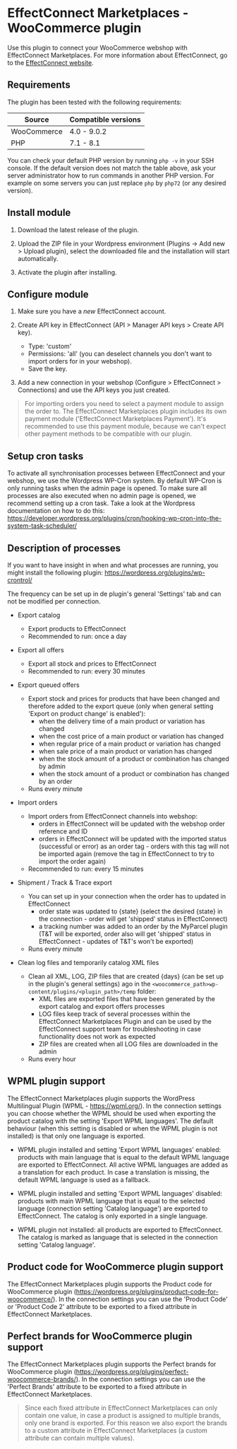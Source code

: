# EffectConnect Marketplaces - WooCommerce plugin

Use this plugin to connect your WooCommerce webshop with EffectConnect Marketplaces. For more information about EffectConnect, go to the [EffectConnect website](https://www.effectconnect.com "EffectConnect Website").

## Requirements

The plugin has been tested with the following requirements:

| Source      | Compatible versions |
|-------------|---------------------|
| WooCommerce | 4.0 - 9.0.2         |
| PHP | 7.1 - 8.1           |

You can check your default PHP version by running `php -v` in your SSH console.
If the default version does not match the table above, ask your server administrator how to run commands in another PHP version.
For example on some servers you can just replace `php` by `php72` (or any desired version).

## Install module

1. Download the latest release of the plugin.

2. Upload the ZIP file in your Wordpress environment (Plugins -> Add new > Upload plugin), select the downloaded file and the installation will start automatically.

3. Activate the plugin after installing.

## Configure module

1. Make sure you have a *new* EffectConnect account.

2. Create API key in EffectConnect (API > Manager API keys > Create API key).
    - Type: 'custom'
    - Permissions: 'all' (you can deselect channels you don't want to import orders for in your webshop).
    - Save the key.

3. Add a new connection in your webshop (Configure > EffectConnect > Connections) and use the API keys you just created.

> For importing orders you need to select a payment module to assign the order to.
> The EffectConnect Marketplaces plugin includes its own payment module ('EffectConnect Marketplaces Payment').
> It's recommended to use this payment module, because we can't expect other payment methods to be compatible with our plugin.

## Setup cron tasks

To activate all synchronisation processes between EffectConnect and your webshop, we use the Wordpress WP-Cron system. By default WP-Cron is only running tasks when the admin page is opened. To make sure all processes are also executed when no admin page is opened, we recommend setting up a cron task. Take a look at the  Wordpress documentation on how to do this: https://developer.wordpress.org/plugins/cron/hooking-wp-cron-into-the-system-task-scheduler/  

## Description of processes

If you want to have insight in when and what processes are running, you might install the following plugin: https://wordpress.org/plugins/wp-crontrol/

The frequency can be set up in de plugin's general 'Settings' tab and can not be modified per connection.

- Export catalog
    - Export products to EffectConnect
    - Recommended to run: once a day


- Export all offers
    - Export all stock and prices to EffectConnect
    - Recommended to run: every 30 minutes


- Export queued offers
    - Export stock and prices for products that have been changed and therefore added to the export queue (only when general setting 'Export on product change' is enabled'):
        - when the delivery time of a main product or variation has changed
        - when the cost price of a main product or variation has changed
        - when regular price of a main product or variation has changed
        - when sale price of a main product or variation has changed
        - when the stock amount of a product or combination has changed by admin
        - when the stock amount of a product or combination has changed by an order
    - Runs every minute


- Import orders
    - Import orders from EffectConnect channels into webshop:
        - orders in EffectConnect will be updated with the webshop order reference and ID
        - orders in EffectConnect will be updated with the imported status (successful or error) as an order tag - orders with this tag will not be imported again (remove the tag in EffectConnect to try to import the order again)
    - Recommended to run: every 15 minutes


- Shipment / Track & Trace export
    - You can set up in your connection when the order has to updated in EffectConnect 
        - order state was updated to {state} (select the desired {state} in the connection - order will get 'shipped' status in EffectConnect)
        - a tracking number was added to an order by the MyParcel plugin (T&T will be exported, order also will get 'shipped' status in EffectConnect - updates of T&T's won't be exported)
    - Runs every minute


- Clean log files and temporarily catalog XML files
    - Clean all XML, LOG, ZIP files that are created {days} (can be set up in the plugin's general settings) ago in the ```<woocommerce_path>wp-content/plugins/<plugin_path>/temp``` folder:
        - XML files are exported files that have been generated by the export catalog and export offers processes
        - LOG files keep track of several processes within the EffectConnect Marketplaces Plugin and can be used by the EffectConnect support team for troubleshooting in case functionality does not work as expected
        - ZIP files are created when all LOG files are downloaded in the admin
    - Runs every hour

## WPML plugin support ##

The EffectConnect Marketplaces plugin supports the WordPress Multilingual Plugin (WPML - https://wpml.org/). In the connection settings you can choose whether the WPML should be used when exporting the product catalog with the setting 'Export WPML languages'. The default behaviour (when this setting is disabled or when the WPML plugin is not installed) is that only one language is exported.

- WPML plugin installed and setting 'Export WPML languages' enabled: products with main language that is equal to the default WPML language are exported to EffectConnect. All active WPML languages are added as a translation for each product. In case a translation is missing, the default WPML language is used as a fallback.
  

- WPML plugin installed and setting 'Export WPML languages' disabled: products with main WPML language that is equal to the selected language (connection setting 'Catalog language') are exported to EffectConnect. The catalog is only exported in a single language.


- WPML plugin not installed: all products are exported to EffectConnect. The catalog is marked as language that is selected in the connection setting 'Catalog language'. 

## Product code for WooCommerce plugin support ##

The EffectConnect Marketplaces plugin supports the Product code for WooCommerce plugin (https://wordpress.org/plugins/product-code-for-woocommerce/).
In the connection settings you can use the 'Product Code' or 'Product Code 2' attribute to be exported to a fixed attribute in EffectConnect Marketplaces.

## Perfect brands for WooCommerce plugin support ##

The EffectConnect Marketplaces plugin supports the Perfect brands for WooCommerce plugin (https://wordpress.org/plugins/perfect-woocommerce-brands/).
In the connection settings you can use the 'Perfect Brands' attribute to be exported to a fixed attribute in EffectConnect Marketplaces.

> Since each fixed attribute in EffectConnect Marketplaces can only contain one value, in case a product is assigned to multiple brands, only one brand is exported. For this reason we also export the brands to a custom attribute in EffectConnect Marketplaces (a custom attribute can contain multiple values).
